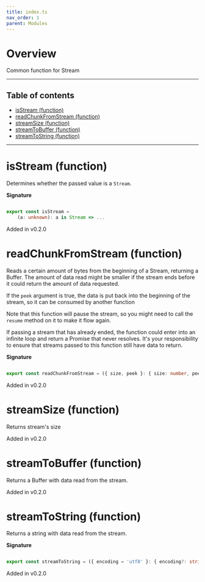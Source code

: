 ```yaml
---
title: index.ts
nav_order: 1
parent: Modules
---
```


# Overview

Common function for Stream

---

<h2 class="text-delta">Table of contents</h2>

- [isStream (function)](#isstream-function)
- [readChunkFromStream (function)](#readchunkfromstream-function)
- [streamSize (function)](#streamsize-function)
- [streamToBuffer (function)](#streamtobuffer-function)
- [streamToString (function)](#streamtostring-function)

---

# isStream (function)

Determines whether the passed value is a `Stream`.

**Signature**

```ts

export const isStream =
    (a: unknown): a is Stream => ...

```

Added in v0.2.0

# readChunkFromStream (function)

Reads a certain amount of bytes from the beginning of a Stream, returning a Buffer.
The amount of data read might be smaller if the stream ends before it could return the amount of data requested.

If the `peek` argument is true, the data is put back into the beginning of the stream, so it can be consumed by another function

Note that this function will pause the stream, so you might need to call the `resume` method on it to make it flow again.

If passing a stream that has already ended, the function could enter into an infinite loop and return a Promise that never resolves. It's your responsibility to ensure that streams passed to this function still have data to return.

**Signature**

```ts

export const readChunkFromStream = ({ size, peek }: { size: number, peek?: boolean }) => (stream: Readable): Task<Buffer> => ...

```

Added in v0.2.0

# streamSize (function)

Returns stream's size

Added in v0.2.0

# streamToBuffer (function)

Returns a Buffer with data read from the stream.

Added in v0.2.0

# streamToString (function)

Returns a string with data read from the stream.

**Signature**

```ts

export const streamToString = ({ encoding = 'utf8' }: { encoding?: string }) => (stream: Stream): Task<string> => ...

```

Added in v0.2.0
